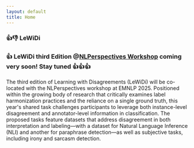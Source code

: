 ```yaml
---
layout: default
title: Home
---
```

### 👍👎 LeWiDi
### 👍 LeWiDi third Edition @[NLPerspectives Workshop](https://nlperspectives.di.unito.it/) coming very soon! Stay tuned 👍👍👍
The third edition of Learning with Disagreements (LeWiDi) will be co-located with the NLPerspectives workshop at EMNLP 2025. 
Positioned within the growing body of research that critically examines label harmonization practices and the reliance on a single ground truth, this year's shared task challenges participants to leverage both instance-level disagreement and annotator-level information in classification. The proposed tasks feature datasets that address disagreement in both interpretation and labeling—with a dataset for Natural Language Inference (NLI) and another for paraphrase detection—as well as subjective tasks, including irony and sarcasm detection. 
